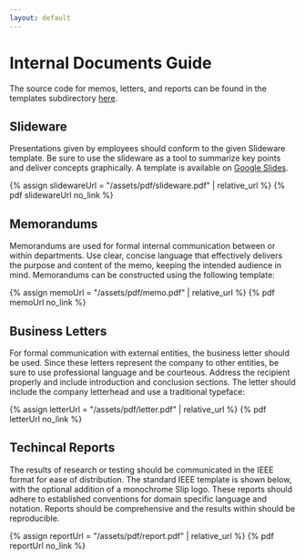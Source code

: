 ```yaml
---
layout: default
---
```

# Internal Documents Guide

The source code for memos, letters, and reports can be found in the templates subdirectory [here](https://github.com/KK1423/tchnclcm300styleguide-kkpudi).

## Slideware

Presentations given by employees should conform to the given Slideware template. Be sure to use the slideware as a tool to summarize key points and deliver concepts graphically. A template is available on [Google Slides](https://docs.google.com/presentation/d/12wHkP9c6tmh7g9HA02PbtRvy85qjVAiA1SUPT6ujuAM/edit?usp=sharing).

{% assign slidewareUrl = "/assets/pdf/slideware.pdf" | relative_url %}
{% pdf slidewareUrl no_link %}

## Memorandums

Memorandums are used for formal internal communication between or within departments. Use clear, concise language that effectively delivers the purpose and content of the memo, keeping the intended audience in mind. Memorandums can be constructed using the following template:

{% assign memoUrl = "/assets/pdf/memo.pdf" | relative_url %}
{% pdf memoUrl no_link %}

## Business Letters

For formal communication with external entities, the business letter should be used. Since these letters represent the company to other entities, be sure to use professional language and be courteous. Address the recipient properly and include introduction and conclusion sections. The letter should include the company letterhead and use a traditional typeface:

{% assign letterUrl = "/assets/pdf/letter.pdf" | relative_url %}
{% pdf letterUrl no_link %}

## Techincal Reports

The results of research or testing should be communicated in the IEEE format for ease of distribution. The standard IEEE template is shown below, with the optional addition of a monochrome Slip logo. These reports should adhere to established conventions for domain specific language and notation. Reports should be comprehensive and the results within should be reproducible.

{% assign reportUrl = "/assets/pdf/report.pdf" | relative_url %}
{% pdf reportUrl no_link %}